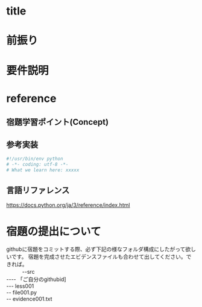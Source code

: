 # title

# 前振り

# 要件説明

# reference
## 宿題学習ポイント(Concept)

## 参考実装
``` Python:Less00x.py
#!/usr/bin/env python
# -*- coding: utf-8 -*-
# What we learn here: xxxxx

```

## 言語リファレンス
https://docs.python.org/ja/3/reference/index.html

# 宿題の提出について
githubに宿題をコミットする際、必ず下記の様なフォルダ構成にしたがって欲しいです。 
宿題を完成させたエビデンスファイルも合わせて出してください。できれば。  
　　　--src  
     ---- 「ご自分のgithubid]  
         ---   less001  
               -- file001.py  
               -- evidence001.txt  
                   
